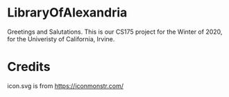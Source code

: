 # LibraryOfAlexandria

Greetings and Salutations. This is our CS175 project for the Winter of 2020, for the Univeristy of California, Irvine.

# Credits
icon.svg is from https://iconmonstr.com/